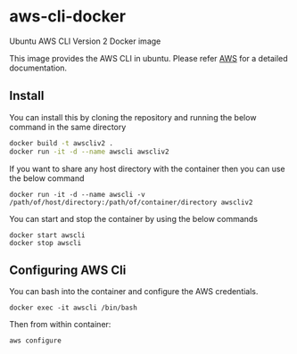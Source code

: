 # aws-cli-docker
Ubuntu AWS CLI Version 2 Docker image

This image provides the AWS CLI in ubuntu. Please refer [AWS](https://docs.aws.amazon.com/cli/latest/userguide/install-cliv2-docker.html) for a detailed documentation. 

## Install

You can install this by cloning the repository and running the below command in the same directory

``` bash
docker build -t awscliv2 .
docker run -it -d --name awscli awscliv2
```

If you want to share any host directory with the container then you can use the below command

```
docker run -it -d --name awscli -v /path/of/host/directory:/path/of/container/directory awscliv2
```

You can start and stop the container by using the below commands

```
docker start awscli
docker stop awscli
```

## Configuring AWS Cli

You can bash into the container and configure the AWS credentials.

```
docker exec -it awscli /bin/bash
```
Then from within container:

```
aws configure
```
